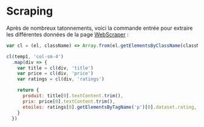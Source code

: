 # Scraping

Après de nombreux tatonnements, voici la commande entrée pour extraire les différentes données de la page [WebScraper](https://www.webscraper.io/test-sites/e-commerce/allinone/computers/laptops) : 

```js
var cl = (el, className) => Array.from(el.getElementsByClassName(className))

cl(temp1, 'col-sm-4')
  .map(div => {
    var title = cl(div, 'title')
    var price = cl(div, 'price')
    var ratings = cl(div, 'ratings')

    return {
      produit: title[0].textContent.trim(),
      prix: price[0].textContent.trim(),
      etoiles: ratings[0].getElementsByTagName('p')[0].dataset.rating,
    }
  })
```
